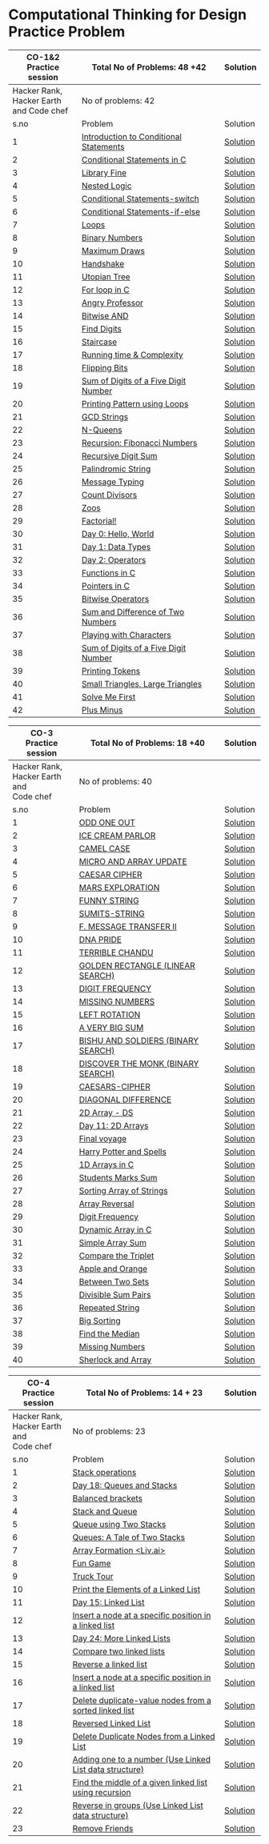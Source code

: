 # Computational Thinking for Design Practice Problem
|CO-1&2 <br>Practice session | Total No of Problems: 48 +42 |Solution|
|-----|------------------------------|--------|
|Hacker Rank, <br> Hacker Earth <br>and Code chef| No of problems: 42| |
|s.no|Problem|Solution|
|1|[Introduction to Conditional Statements](https://www.hackerrank.com/challenges/30-conditional-statements)|[Solution](pandoc_markdown_book_template/CTD/codes/cond_state30.c)|
|2|[Conditional Statements in C](https://www.hackerrank.com/challenges/conditional-statements-in-c)|[Solution]()|
|3|[Library Fine](https://www.hackerrank.com/challenges/library-fine/problem)|[Solution]()|
|4|[Nested Logic](https://www.hackerrank.com/challenges/30-nested-logic/problem)|[Solution]()|
|5|[Conditional Statements-switch](https://www.hackerrank.com/challenges/js10-switch/problem-1)|[Solution]()|
|6|[Conditional Statements-if-else](https://www.hackerrank.com/challenges/js10-if-else)|[Solution]()|
|7|[Loops](https://www.hackerrank.com/challenges/30-loops)|[Solution]()|
|8|[Binary Numbers](https://www.hackerrank.com/challenges/30-binary-numbers)|[Solution]()|
|9|[Maximum Draws](https://www.hackerrank.com/challenges/maximum-draws)|[Solution]()|
|10|[Handshake](https://www.hackerrank.com/challenges/handshake)|[Solution]()|
|11|[Utopian Tree](https://www.hackerrank.com/challenges/utopian-tree)|[Solution]()|
|12|[For loop in C](https://www.hackerrank.com/challenges/for-loop-in-c)|[Solution]()|
|13|[Angry Professor](hhttps://www.hackerrank.com/challenges/angry-professor)|[Solution]()|
|14|[Bitwise AND	](https://www.hackerrank.com/challenges/30-bitwise-and)|[Solution]()|
|15|[Find Digits	](https://www.hackerrank.com/challenges/find-digits)|[Solution]()|
|16|[Staircase	](https://www.hackerrank.com/challenges/staircase)|[Solution]()|
|17|[Running time & Complexity](https://www.hackerrank.com/challenges/30-running-time-and-complexity)|[Solution]()|
|18|[Flipping Bits](https://www.hackerrank.com/challenges/flipping-bits)|[Solution]()|
|19|[Sum of Digits of a Five Digit Number](https://www.hackerrank.com/challenges/sum-of-digits-of-a-five-digit-number)|[Solution]()|
|20|[Printing Pattern using Loops](https://www.hackerrank.com/challenges/printing-pattern-2)|[Solution]()|
|21|	[GCD Strings](https://www.hackerearth.com/practice/basic-programming/recursion/recursion-and-backtracking/practice-problems/algorithm/gcd-strings/)|[Solution]()|
|22|	[N-Queens](	https://www.hackerearth.com/practice/basic-programming/recursion/recursion-and-backtracking/practice-problems/algorithm/n-queensrecursion-tutorial/)|[Solution]()|
|23|	[Recursion: Fibonacci Numbers](https://www.hackerrank.com/challenges/ctci-fibonacci-numbers/problem?h_l=interview&playlist_slugs%5B%5D=interview-preparation-kit&playlist_slugs%5B%5D=recursion-backtracking)|[Solution]()|
|24|	[Recursive Digit Sum](	https://www.hackerrank.com/challenges/recursive-digit-sum/problem?h_l=interview&playlist_slugs%5B%5D=interview-preparation-kit&playlist_slugs%5B%5D=recursion-backtracking)|[Solution]()|
|25|	[Palindromic String](	https://www.hackerearth.com/practice/basic-programming/input-output/basics-of-input-output/practice-problems/algorithm/palindrome-check-2/)|[Solution]()|
|26|	[Message Typing](	https://www.codechef.com/RCSN2015/problems/RECMSG)|[Solution]()|
|27|	[Count Divisors](	https://www.hackerearth.com/practice/basic-programming/input-output/basics-of-input-output/practice-problems/algorithm/count-divisors/)|[Solution]()|
|28|	[Zoos](	https://www.hackerearth.com/practice/basic-programming/input-output/basics-of-input-output/practice-problems/algorithm/is-zoo-f6f309e7/)|[Solution]()|
|29|	[Factorial!](	https://www.hackerearth.com/practice/basic-programming/input-output/basics-of-input-output/practice-problems/algorithm/find-factorial/)|[Solution]()|
|30|	[Day 0: Hello, World](https://www.hackerrank.com/challenges/30-hello-world/problem)|[Solution]()|
|31|	[Day 1: Data Types](	https://www.hackerrank.com/challenges/30-data-types/problem)|[Solution]()|
|32|	[Day 2: Operators](	https://www.hackerrank.com/challenges/30-operators/problem)|[Solution]()|
|33|	[Functions in C](	https://www.hackerrank.com/challenges/functions-in-c/problem)|[Solution]()|
|34|	[Pointers in C](	https://www.hackerrank.com/challenges/pointer-in-c/problem?h_r=internal-search)|[Solution]()|
|35|	[Bitwise Operators](	https://www.hackerrank.com/challenges/bitwise-operators-in-c/problem?h_r=internal-search)|[Solution]()|
|36|	[Sum and Difference of Two Numbers](	https://www.hackerrank.com/challenges/sum-numbers-c/problem)|[Solution]()|
|37|	[Playing with Characters](	https://www.hackerrank.com/challenges/playing-with-characters/problem)|[Solution]()|
|38|	[Sum of Digits of a Five Digit Number](	https://www.hackerrank.com/challenges/sum-of-digits-of-a-five-digit-number/problem)|[Solution]()|
|39|	[Printing Tokens](	https://www.hackerrank.com/challenges/printing-tokens-/problem)|[Solution]()|
|40|	[Small Triangles, Large Triangles](https://www.hackerrank.com/challenges/small-triangles-large-triangles/problem)|[Solution]()|
|41|	[Solve Me First](	https://www.hackerrank.com/challenges/solve-me-first/problem)|[Solution]()|
|42|	[Plus Minus](	https://www.hackerrank.com/challenges/plus-minus/problem)|[Solution]()|

|CO-3 <br>Practice session | Total No of Problems: 18 +40 |Solution|
|------------------------|------------------------------|----------|
|Hacker Rank,<br> Hacker Earth and<br> Code chef| No of problems: 40| |
|s.no|Problem|Solution|
|1|[ODD ONE OUT](https://www.hackerearth.com/practice/data-structures/arrays/1-d/practice-problems/algorithm/find-the-odd)|[Solution]()|
|2|[ICE CREAM PARLOR](https://www.hackerrank.com/challenges/icecream-parlor/problem)|[Solution]()|
|3|[CAMEL CASE](https://www.hackerrank.com/challenges/camelcase/problem)|[Solution]()|
|4|[MICRO AND ARRAY UPDATE](https://www.hackerearth.com/practice/data-structures/arrays/1-d/practice-problems/algorithm/micro-and-array-update)|[Solution]()|
|5|[CAESAR CIPHER](https://www.hackerrank.com/challenges/caesar-cipher-1/problem)|[Solution]()|
|6|[MARS EXPLORATION](https://www.hackerrank.com/challenges/mars-exploration/problem)|[Solution]()|
|7|[FUNNY STRING](https://www.hackerrank.com/challenges/funny-string/problem)|[Solution]()|
|8|[SUMITS-STRING](https://www.hackerearth.com/practice/algorithms/string-algorithm/basics-of-string-manipulation/practice-problems/algorithm/sumits-string)|[Solution]()|
|9|[F. MESSAGE TRANSFER II](https://www.hackerearth.com/practice/algorithms/string-algorithm/string-searching/practice-problems/algorithm/message-transfer-ii-f62bcd4d)|[Solution]()|
|10|[DNA PRIDE](https://www.hackerearth.com/practice/algorithms/string-algorithm/basics-of-string-manipulation/practice-problems/algorithm/dna-pride)|[Solution]()|
|11|[TERRIBLE CHANDU](https://www.hackerearth.com/practice/algorithms/string-algorithm/basics-of-string-manipulation/practice-problems/algorithm/terrible-chandu)|[Solution]()|
|12|[GOLDEN RECTANGLE (LINEAR SEARCH)](https://www.hackerearth.com/practice/algorithms/searching/linear-search/practice-problems/algorithm/almost-golden-rectangular-1c9d72c0)|[Solution]()|
|13|[DIGIT FREQUENCY](https://www.hackerrank.com/challenges/frequency-of-digits-1/problem)|[Solution]()|
|14|[MISSING NUMBERS](https://www.hackerrank.com/challenges/missing-numbers/problem)|[Solution]()|
|15|[LEFT ROTATION](https://www.hackerrank.com/challenges/array-left-rotation/problem)|[Solution]()|
|16|[A VERY BIG SUM](https://www.hackerrank.com/challenges/a-very-big-sum/problem)|[Solution]()|
|17|[BISHU AND SOLDIERS (BINARY SEARCH)](https://www.hackerearth.com/practice/algorithms/searching/binary-search/practice-problems/algorithm/bishu-and-soldiers)|[Solution]()|
|18|[DISCOVER THE MONK (BINARY SEARCH)](https://www.hackerearth.com/practice/algorithms/searching/binary-search/practice-problems/algorithm/discover-the-monk)|[Solution]()|
|19|[CAESARS-CIPHER](https://www.hackerearth.com/practice/algorithms/string-algorithm/basics-of-string-manipulation/practice-problems/algorithm/caesars-cipher-1)|[Solution]()|
|20|[DIAGONAL DIFFERENCE](https://www.hackerrank.com/challenges/diagonal-difference/problem)|[Solution]()|
|21|[2D Array - DS](https://www.hackerrank.com/challenges/2d-array/problem)|[Solution]()|
|22|[Day 11: 2D Arrays](https://www.hackerrank.com/challenges/30-2d-arrays/problem)|[Solution]()|
|23|[Final voyage](https://www.hackerearth.com/practice/algorithms/dynamic-programming/2-dimensional/practice-problems/algorithm/final-voyage-1/)|[Solution]()|
|24|[Harry Potter and Spells](https://www.hackerearth.com/practice/algorithms/dynamic-programming/2-dimensional/practice-problems/algorithm/harry-potter-and-spells-277e11c7/)|[Solution]()|
|25|[1D Arrays in C](https://www.hackerrank.com/challenges/1d-arrays-in-c/problem)|[Solution]()|
|26|[Students Marks Sum](https://www.hackerrank.com/challenges/students-marks-sum/problem)|[Solution]()|
|27|[Sorting Array of Strings](https://www.hackerrank.com/challenges/sorting-array-of-strings/problem)|[Solution]()|
|28|[Array Reversal](https://www.hackerrank.com/challenges/reverse-array-c/problem)|[Solution]()|
|29|[Digit Frequency](https://www.hackerrank.com/challenges/frequency-of-digits-1/problem)|[Solution]()|
|30|[Dynamic Array in C](https://www.hackerrank.com/challenges/dynamic-array-in-c/problem)|[Solution]()|
|31|[Simple Array Sum](https://www.hackerrank.com/challenges/simple-array-sum/problem)|[Solution]()|
|32|[Compare the Triplet](https://www.hackerrank.com/challenges/compare-the-triplets/problem)|[Solution]()|
|33|[Apple and Orange](https://www.hackerrank.com/challenges/apple-and-orange/problem)|[Solution]()|
|34|[Between Two Sets](https://www.hackerrank.com/challenges/between-two-sets/problem)|[Solution]()|
|35|[Divisible Sum Pairs](https://www.hackerrank.com/challenges/divisible-sum-pairs/problem)|[Solution]()|
|36|[Repeated String](https://www.hackerrank.com/challenges/repeated-string/problem)|[Solution]()|
|37|[Big Sorting](https://www.hackerrank.com/challenges/big-sorting/problem)|[Solution]()|
|38|[Find the Median](https://www.hackerrank.com/challenges/find-the-median/problem)|[Solution]()|
|39|[Missing Numbers](https://www.hackerrank.com/challenges/missing-numbers/problem)|[Solution]()|
|40|[Sherlock and Array](https://www.hackerrank.com/challenges/sherlock-and-array/problem)|[Solution]()|

|CO-4 <br>Practice session | Total No of Problems: 14 + 23 |Solution|
|------------------------|------------------------------|-------|
|Hacker Rank,<br> Hacker Earth and<br> Code chef| No of problems: 23|
|s.no|Problem|Solution|
|1|[Stack operations](https://www.hackerearth.com/practice/data-structures/stacks/basics-of-stacks/practice-problems/algorithm/stakth-1-e6a76632/)|[Solution]()|
|2|[Day 18: Queues and Stacks](https://www.hackerrank.com/challenges/30-queues-stacks/problem)|[Solution]()|
|3|[Balanced brackets](https://www.hackerearth.com/practice/data-structures/stacks/basics-of-stacks/practice-problems/algorithm/balanced-brackets-3-4fc590c6/)|[Solution]()|
|4|[Stack and Queue <Nissan>](https://www.hackerearth.com/practice/data-structures/stacks/basics-of-stacks/practice-problems/algorithm/staque-1-e790a29f/)|[Solution]()|
|5|[Queue using Two Stacks](https://www.hackerrank.com/challenges/queue-using-two-stacks/problem)|[Solution]()|
|6|[Queues: A Tale of Two Stacks](https://www.hackerrank.com/challenges/ctci-queue-using-two-stacks/problem)|[Solution]()|
|7|[Array Formation <Liv.ai>](https://www.hackerearth.com/practice/data-structures/stacks/basics-of-stacks/practice-problems/algorithm/circular-list-8e1319c9/discussion/)|[Solution]()|
|8|[Fun Game <Capillary>](https://www.hackerearth.com/practice/data-structures/stacks/basics-of-stacks/practice-problems/algorithm/fun-game-91510e9f/)|[Solution]()|
|9|[Truck Tour](https://www.hackerrank.com/challenges/truck-tour/problem)|[Solution]()|
|10|[Print the Elements of a Linked List](https://www.hackerrank.com/challenges/print-the-elements-of-a-linked-list/problem)|[Solution]()|
|11|[Day 15: Linked List](https://www.hackerrank.com/challenges/30-linked-list/problem)|[Solution]()|
|12|[Insert a node at a specific position in a linked list](https://www.hackerrank.com/challenges/insert-a-node-at-a-specific-position-in-a-linked-list/problem)|[Solution]()|
|13|[Day 24: More Linked Lists](https://www.hackerrank.com/challenges/30-linked-list-deletion/problem)|[Solution]()|
|14|[Compare two linked lists](https://www.hackerrank.com/challenges/compare-two-linked-lists/problem)|[Solution]()|
|15|[Reverse a linked list](https://www.hackerrank.com/challenges/reverse-a-linked-list/problem)|[Solution]()|
|16|[Insert a node at a specific position in a linked list](https://www.hackerrank.com/challenges/insert-a-node-at-a-specific-position-in-a-linked-list/problem)|[Solution]()|
|17|[Delete duplicate-value nodes from a sorted linked list](https://www.hackerrank.com/challenges/delete-duplicate-value-nodes-from-a-sorted-linked-list/problem)|[Solution]()|
|18|[Reversed Linked List](https://www.hackerearth.com/practice/data-structures/linked-list/singly-linked-list/practice-problems/algorithm/reversed-linked-list-01b722df/)|[Solution]()|
|19|[Delete Duplicate Nodes from a Linked List](https://www.hackerearth.com/problem/algorithm/delete-duplicate-nodes-from-a-linked-list/)|[Solution]()|
|20|[Adding one to a number (Use Linked List data structure)](https://www.hackerearth.com/problem/algorithm/adding-one-to-a-number/)|[Solution]()|
|21|[Find the middle of a given linked list using recursion](https://www.hackerearth.com/problem/algorithm/find-the-middle-of-a-given-linked-list-using-recursion/)|[Solution]()|
|22|[Reverse in groups (Use Linked List data structure)](https://www.hackerearth.com/problem/algorithm/reverse-in-groups/)|[Solution]()|
|23|[Remove Friends](https://www.hackerearth.com/practice/data-structures/linked-list/singly-linked-list/practice-problems/algorithm/remove-friends-5/)|[Solution]()|